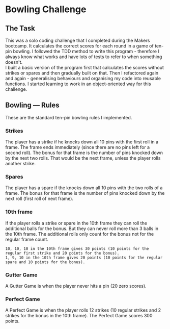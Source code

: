 
Bowling Challenge
=================

## The Task
This was a solo coding challenge that I completed during the Makers bootcamp.
It calculates the correct scores for each round in a game of ten-pin bowling.
I followed the TDD method to write this program - therefore I always know what works and have lots of tests to refer to when something doesn't.  
I built a basic version of the program first that calculates the scores without strikes or spares and then gradually built on that.
Then I refactored again and again - generalising behaviours and organising my code into reusable functions. I started learning to work in an object-oriented way for this challenge.


## Bowling — Rules
These are the standard ten-pin bowling rules I implemented.

### Strikes

The player has a strike if he knocks down all 10 pins with the first roll in a frame. The frame ends immediately (since there are no pins left for a second roll). The bonus for that frame is the number of pins knocked down by the next two rolls. That would be the next frame, unless the player rolls another strike.

### Spares

The player has a spare if the knocks down all 10 pins with the two rolls of a frame. The bonus for that frame is the number of pins knocked down by the next roll (first roll of next frame).

### 10th frame

If the player rolls a strike or spare in the 10th frame they can roll the additional balls for the bonus. But they can never roll more than 3 balls in the 10th frame. The additional rolls only count for the bonus not for the regular frame count.

    10, 10, 10 in the 10th frame gives 30 points (10 points for the regular first strike and 20 points for the bonus).
    1, 9, 10 in the 10th frame gives 20 points (10 points for the regular spare and 10 points for the bonus).

### Gutter Game

A Gutter Game is when the player never hits a pin (20 zero scores).

### Perfect Game

A Perfect Game is when the player rolls 12 strikes (10 regular strikes and 2 strikes for the bonus in the 10th frame). The Perfect Game scores 300 points.
